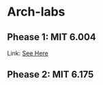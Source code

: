 # Arch-labs


## Phease 1: MIT 6.004
Link: [See Here](https://www.bilibili.com/video/BV197411s736/?spm_id_from=333.337.search-card.all.click&vd_source=bff36a875566dd54594886b7fbc82e21)

## Phease 2: MIT 6.175
